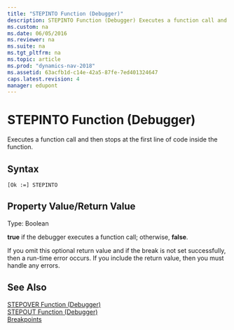 ```yaml
---
title: "STEPINTO Function (Debugger)"
description: STEPINTO Function (Debugger) Executes a function call and then stops at the first line of code inside the function.
ms.custom: na
ms.date: 06/05/2016
ms.reviewer: na
ms.suite: na
ms.tgt_pltfrm: na
ms.topic: article
ms.prod: "dynamics-nav-2018"
ms.assetid: 63acfb1d-c14e-42a5-87fe-7ed401324647
caps.latest.revision: 4
manager: edupont
---
```

# STEPINTO Function (Debugger)
Executes a function call and then stops at the first line of code inside the function.  
  
## Syntax  
  
```  
[Ok :=] STEPINTO   
```  
  
## Property Value/Return Value  
 Type: Boolean  
  
 **true** if the debugger executes a function call; otherwise, **false**.  
  
 If you omit this optional return value and if the break is not set successfully, then a run-time error occurs. If you include the return value, then you must handle any errors.  
  
## See Also  
 [STEPOVER Function \(Debugger\)](STEPOVER-Function--Debugger-.md)   
 [STEPOUT Function \(Debugger\)](STEPOUT-Function--Debugger-.md)   
 [Breakpoints](Breakpoints.md)
